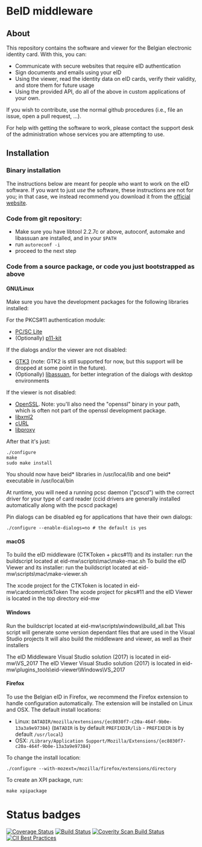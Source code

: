 # BeID middleware

## About

This repository contains the software and viewer for the Belgian
electronic identity card. With this, you can:
- Communicate with secure websites that require eID authentication
- Sign documents and emails using your eID
- Using the viewer, read the identity data on eID cards, verify their
  validity, and store them for future usage
- Using the provided API, do all of the above in custom applications of
  your own.

If you wish to contribute, use the normal github procedures (i.e., file
an issue, open a pull request, ...).

For help with getting the software to work, please contact the support
desk of the administration whose services you are attempting to use.

## Installation

### Binary installation

The instructions below are meant for people who want to work on the eID
software. If you want to just *use* the software, these instructions are
not for you; in that case, we instead recommend you download it from the
[official website](https://eid.belgium.be/).

### Code from git repository:

- Make sure you have libtool 2.2.7c or above, autoconf, automake and libassuan are installed, and in your `$PATH`
- run `autoreconf -i`
- proceed to the next step

### Code from a source package, or code you just bootstrapped as above

#### GNU/Linux ####

Make sure you have the development packages for the following libraries
installed:

For the PKCS#11 authentication module:

- [PC/SC Lite](https://pcsclite.alioth.debian.org)
- (Optionally) [p11-kit](https://p11-glue.freedesktop.org/p11-kit.html)

If the dialogs and/or the viewer are not disabled:

- [GTK3](https://www.gtk.org) (note: GTK2 is still supported for now, but this
  support will be dropped at some point in the future).
- (Optionally)
  [libassuan](https://www.gnupg.org/related_software/libassuan/index.en.html),
  for better integration of the dialogs with desktop environments

If the viewer is not disabled:

- [OpenSSL](https://www.openssl.org). Note: you'll also need the "openssl"
  binary in your path, which is often not part of the openssl development
  package.
- [libxml2](http://xmlsoft.org)
- [cURL](https://curl.haxx.se)
- [libproxy](https://github.com/libproxy/libproxy)

After that it's just:

    ./configure 
    make
    sudo make install

You should now have beid* libraries in /usr/local/lib and one beid* executable in /usr/local/bin

At runtime, you will need a running pcsc daemon ("pcscd") with the correct driver for your type of card reader
(ccid drivers are generally installed automatically along with the pcscd package)

Pin dialogs can be disabled eg for applications that have their own dialogs:

    ./configure --enable-dialogs=no # the default is yes


#### macOS ####

To build the eID middleware (CTKToken + pkcs#11) and its installer: run the buildscript located at eid-mw\scripts\mac\make-mac.sh
To build the eID Viewer and its installer: run the buildscript located at eid-mw\scripts\mac\make-viewer.sh

The xcode project for the CTKToken is located in eid-mw\cardcomm\ctkToken
The xcode project for pkcs#11 and the eID Viewer is located in the top directory eid-mw


#### Windows ####

Run the buildscript located at eid-mw\scripts\windows\build_all.bat
This script will generate some version dependant files that are used in the Visual Studio projects
It will also build the middleware and viewer, as well as their installers

The eID Middleware Visual Studio solution (2017) is located in eid-mw\VS_2017
The eID Viewer Visual Studio solution (2017) is located in eid-mw\plugins_tools\eid-viewer\Windows\VS_2017


#### Firefox ####

To use the Belgian eID in Firefox, we recommend the Firefox extension to handle configuration automatically. 
The extension will be installed on Linux and OSX. The default install locations:

- Linux: `DATADIR/mozilla/extensions/{ec8030f7-c20a-464f-9b0e-13a3a9e97384}`
  (`DATADIR` is by default `PREFIXDIR/lib` - `PREFIXDIR` is by default `/usr/local`)
- OSX: `/Library/Application Support/Mozilla/Extensions/{ec8030f7-c20a-464f-9b0e-13a3a9e97384}`

To change the install location:
 
    ./configure --with-mozext=/mozilla/firefox/extensions/directory

To create an XPI package, run:
 
    make xpipackage   

# Status badges

[![Coverage Status](https://coveralls.io/repos/github/Fedict/eid-mw/badge.svg?branch=master)](https://coveralls.io/github/Fedict/eid-mw?branch=master) [![Build Status](https://travis-ci.org/Fedict/eid-mw.svg?branch=master)](https://travis-ci.org/Fedict/eid-mw) [![Coverity Scan Build Status](https://scan.coverity.com/projects/2576/badge.svg?flat=1)](https://scan.coverity.com/projects/eid-middleware) [![CII Best Practices](https://bestpractices.coreinfrastructure.org/projects/1067/badge)](https://bestpractices.coreinfrastructure.org/projects/1067)

